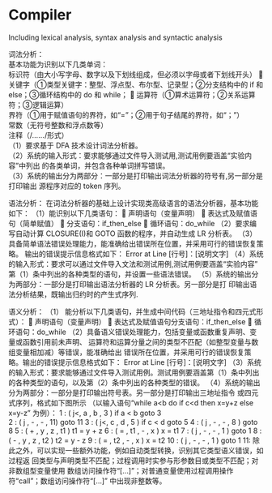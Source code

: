 # Compiler
Including lexical analysis, syntax analysis and syntactic analysis

词法分析：  
基本功能为识别以下几类单词：  
  标识符（由大小写字母、数字以及下划线组成，但必须以字母或者下划线开头）  
   关键字（①类型关键字：整型、浮点型、布尔型、记录型；②分支结构中的 if 和 else；③循环结构中的 do 和 while；    
   运算符（①算术运算符；②关系运算符；③逻辑运算）  
   界符（①用于赋值语句的界符，如“=”；②用于句子结尾的界符，如“；”）  
   常数（无符号整数和浮点数等）  
   注释（/*……*/形式）  
 （1）要求基于 DFA 技术设计词法分析器。  
 （2）系统的输入形式：要求能够通过文件导入测试用,测试用例要涵盖“实验内容”中列出 的各类单词，并包含各种单词拼写错误。   
 （3）系统的输出分为两部分：一部分是打印输出词法分析器的符号有,另一部分是打印输出 源程序对应的 token 序列。  

语法分析： 
在词法分析器的基础上设计实现类高级语言的语法分析器，基本功能如下： 
（1）能识别以下几类语句：  
    声明语句（变量声明）  
    表达式及赋值语句（简单赋值）  
    分支语句：if_then_else  
    循环语句：do_while 
（2）要求编写自动计算 CLOSURE(I)和 GOTO 函数的程序，并自动生成 LR 分析表。
（3）具备简单语法错误处理能力，能准确给出错误所在位置，并采用可行的错误恢复策略。 输出的错误提示信息格式如下： Error at Line [行号]：[说明文字]
（4）系统的输入形式：要求可以通过文件导入文法和测试用例,测试用例要涵盖“实验内容” 第（1）条中列出的各种类型的语句，并设置一些语法错误。 
（5）系统的输出分为两部分：一部分是打印输出语法分析器的 LR 分析表。另一部分是打 印输出语法分析结果，既输出归约时的产生式序列.

语义分析： 
（1） 能分析以下几类语句，并生成中间代码（三地址指令和四元式形式）：  
    声明语句（变量声明）  
    表达式及赋值语句分支语句：if_then_else  
    循环语句：do_while 
（2）具备语义错误处理能力，包括变量或函数重复声明、变量或函数引用前未声明、 运算符和运算分量之间的类型不匹配（如整型变量与数组变量相加减）等错误，能准确给出 错误所在位置，并采用可行的错误恢复策略。输出的错误提示信息格式如下： Error at Line [行号]：[说明文字] 
（3）系统的输入形式：要求能够通过文件导入测试用例。测试用例要涵盖第（1）条中列出 的各种类型的语句，以及第（2）条中列出的各种类型的错误。 
（4）系统的输出分为两部分：一部分是打印输出符号表。另一部分是打印输出三地址指令 或四元式序列，格式如下图所示
      （以输入语句“while a<b do if c<d then x=y+z else x=y-z” 为例）：
      1 : ( j<, a , b , 3 ) if a < b goto 3   
      2 : ( j , - , - , 11) goto 11 
      3 : ( j<, c , d , 5 ) if c < d goto 5 
      4 : ( j , - , - , 8 ) goto 8 
      5 : ( + , y , z , t1 ) t1 = y + z 
      6 : ( = , t1 , - , x ) x = t1 
      7 : ( j , - , - , 1 ) goto 1 
      8 : ( - , y , z , t2 ) t2 = y - z 
      9 : ( = , t2 , - , x ) x = t2 
      10 : ( j , - , - , 1 ) goto 1 
      11: 
除此之外，可以实现一些额外功能，例如自动类型转换，识别其它类型语义错误，如过程返 回类型与声明类型不匹配；过程调用时实参与形参数目或类型不匹配；对非数组型变量使用 数组访问操作符“[…]”；对普通变量使用过程调用操作符“call”；数组访问操作符“[…]” 中出现非整数等。
